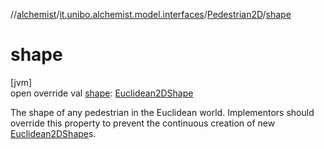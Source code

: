 //[alchemist](../../../index.md)/[it.unibo.alchemist.model.interfaces](../index.md)/[Pedestrian2D](index.md)/[shape](shape.md)

# shape

[jvm]\
open override val [shape](shape.md): [Euclidean2DShape](../../it.unibo.alchemist.model.interfaces.geometry.euclidean2d/index.md#1496739300%2FClasslikes%2F-267951372)

The shape of any pedestrian in the Euclidean world. Implementors should override this property to prevent the continuous creation of new [Euclidean2DShape](../../it.unibo.alchemist.model.interfaces.geometry.euclidean2d/index.md#1496739300%2FClasslikes%2F-267951372)s.
